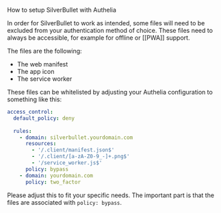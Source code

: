 How to setup SilverBullet with Authelia

In order for SilverBullet to work as intended, some files will need to be excluded from your authentication method of choice. These files need to always be accessible, for example for offline or [[PWA]] support.

The files are the following:
- The web manifest
- The app icon
- The service worker

These files can be whitelisted by adjusting your Authelia configuration to something like this:

```yaml
access_control:
  default_policy: deny
  
  rules:
    - domain: silverbullet.yourdomain.com
      resources:
        - '/.client/manifest.json$'
        - '/.client/[a-zA-Z0-9_-]+.png$'
        - '/service_worker.js$'
      policy: bypass
    - domain: yourdomain.com
      policy: two_factor
```

Please adjust this to fit your specific needs. The important part is that the files are associated with `policy: bypass`.
